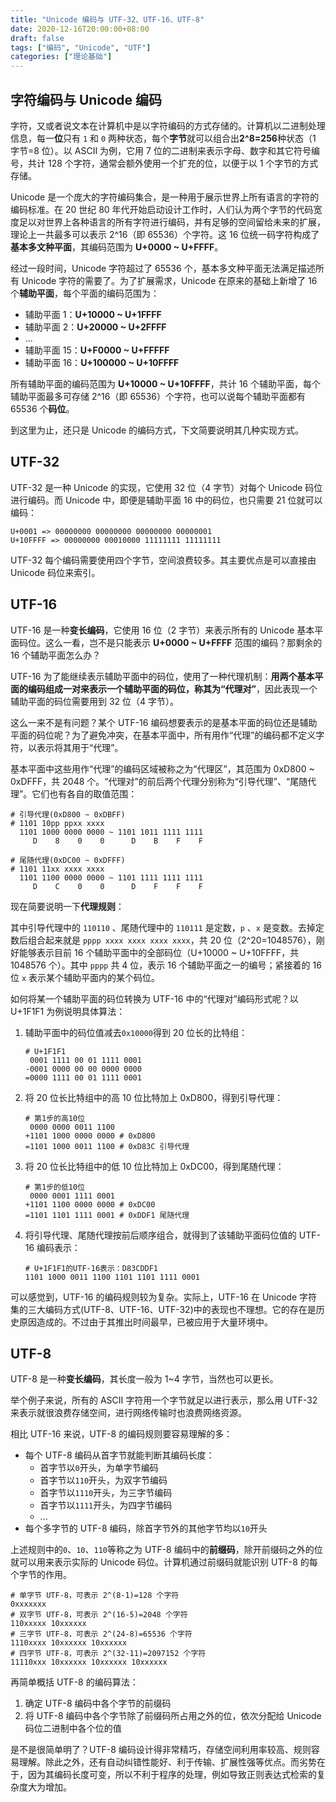 ```yaml
---
title: "Unicode 编码与 UTF-32、UTF-16、UTF-8"
date: 2020-12-16T20:00:00+08:00
draft: false
tags: ["编码", "Unicode", "UTF"]
categories: ["理论基础"]
---
```


## 字符编码与 Unicode 编码

字符，又或者说文本在计算机中是以字符编码的方式存储的。计算机以二进制处理信息，每一**位**只有 `1` 和 `0` 两种状态，每个**字节**就可以组合出**2^8=256**种状态（1 字节=8 位）。以 ASCII 为例，它用 7 位的二进制来表示字母、数字和其它符号编号，共计 128 个字符，通常会额外使用一个扩充的位，以便于以 1 个字节的方式存储。

Unicode 是一个庞大的字符编码集合，是一种用于展示世界上所有语言的字符的编码标准。在 20 世纪 80 年代开始启动设计工作时，人们认为两个字节的代码宽度足以对世界上各种语言的所有字符进行编码，并有足够的空间留给未来的扩展，理论上一共最多可以表示 2^16（即 65536）个字符。这 16 位统一码字符构成了**基本多文种平面**，其编码范围为 **U+0000 ~ U+FFFF**。

经过一段时间，Unicode 字符超过了 65536 个，基本多文种平面无法满足描述所有 Unicode 字符的需要了。为了扩展需求，Unicode 在原来的基础上新增了 16 个**辅助平面**，每个平面的编码范围为：

- 辅助平面 1：**U+10000 ~ U+1FFFF**
- 辅助平面 2：**U+20000 ~ U+2FFFF**
- ...
- 辅助平面 15：**U+F0000 ~ U+FFFFF**
- 辅助平面 16：**U+100000 ~ U+10FFFF**

所有辅助平面的编码范围为 **U+10000 ~ U+10FFFF**，共计 16 个辅助平面，每个辅助平面最多可存储 2^16（即 65536）个字符，也可以说每个辅助平面都有 65536 个**码位**。

到这里为止，还只是 Unicode 的编码方式，下文简要说明其几种实现方式。

## UTF-32

UTF-32 是一种 Unicode 的实现，它使用 32 位（4 字节）对每个 Unicode 码位进行编码。而 Unicode 中，即便是辅助平面 16 中的码位，也只需要 21 位就可以编码：

```
U+0001 => 00000000 00000000 00000000 00000001
U+10FFFF => 00000000 00010000 11111111 11111111
```

UTF-32 每个编码需要使用四个字节，空间浪费较多。其主要优点是可以直接由 Unicode 码位来索引。

## UTF-16

UTF-16 是一种**变长编码**，它使用 16 位（2 字节）来表示所有的 Unicode 基本平面码位。这么一看，岂不是只能表示 **U+0000 ~ U+FFFF** 范围的编码？那剩余的 16 个辅助平面怎么办？

UTF-16 为了能继续表示辅助平面中的码位，使用了一种代理机制：**用两个基本平面的编码组成一对来表示一个辅助平面的码位，称其为“代理对”**，因此表现一个辅助平面的码位需要用到 32 位（4 字节）。

这么一来不是有问题？某个 UTF-16 编码想要表示的是基本平面的码位还是辅助平面的码位呢？为了避免冲突，在基本平面中，所有用作“代理”的编码都不定义字符，以表示将其用于“代理”。

基本平面中这些用作“代理”的编码区域被称之为“代理区”，其范围为 0xD800 ~ 0xDFFF，共 2048 个。“代理对”的前后两个代理分别称为“引导代理”、“尾随代理”。它们也有各自的取值范围：

```
# 引导代理(0xD800 ~ 0xDBFF)
# 1101 10pp ppxx xxxx
  1101 1000 0000 0000 ~ 1101 1011 1111 1111
     D    8    0    0      D    B    F    F

# 尾随代理(0xDC00 ~ 0xDFFF)
# 1101 11xx xxxx xxxx
  1101 1100 0000 0000 ~ 1101 1111 1111 1111
     D    C    0    0      D    F    F    F
```

现在简要说明一下**代理规则**：

其中引导代理中的 `110110` 、尾随代理中的 `110111` 是定数，`p` 、`x` 是变数。去掉定数后组合起来就是 `pppp xxxx xxxx xxxx xxxx`，共 20 位（2^20=1048576），刚好能够表示目前 16 个辅助平面中的全部码位（U+10000 ~ U+10FFFF，共 1048576 个）。其中 `pppp` 共 4 位，表示 16 个辅助平面之一的编号；紧接着的 16 位 `x` 表示某个辅助平面内的某个码位。

如何将某一个辅助平面的码位转换为 UTF-16 中的“代理对”编码形式呢？以 U+1F1F1 为例说明具体算法：

1. 辅助平面中的码位值减去`0x10000`得到 20 位长的比特组：
   ```
   # U+1F1F1
    0001 1111 00 01 1111 0001
   -0001 0000 00 00 0000 0000
   =0000 1111 00 01 1111 0001
   ```
2. 将 20 位长比特组中的高 10 位比特加上 0xD800，得到引导代理：
   ```
   # 第1步的高10位
    0000 0000 0011 1100
   +1101 1000 0000 0000 # 0xD800
   =1101 1000 0011 1100 # 0xD83C 引导代理
   ```
3. 将 20 位长比特组中的低 10 位比特加上 0xDC00，得到尾随代理：
   ```
   # 第1步的低10位
    0000 0001 1111 0001
   +1101 1100 0000 0000 # 0xDC00
   =1101 1101 1111 0001 # 0xDDF1 尾随代理
   ```
4. 将引导代理、尾随代理按前后顺序组合，就得到了该辅助平面码位值的 UTF-16 编码表示：
   ```
   # U+1F1F1的UTF-16表示：D83CDDF1
   1101 1000 0011 1100 1101 1101 1111 0001
   ```

可以感觉到，UTF-16 的编码规则较为复杂。实际上，UTF-16 在 Unicode 字符集的三大编码方式(UTF-8、UTF-16、UTF-32)中的表现也不理想。它的存在是历史原因造成的。不过由于其推出时间最早，已被应用于大量环境中。

## UTF-8

UTF-8 是一种**变长编码**，其长度一般为 1~4 字节，当然也可以更长。

举个例子来说，所有的 ASCII 字符用一个字节就足以进行表示，那么用 UTF-32 来表示就很浪费存储空间，进行网络传输时也浪费网络资源。

相比 UTF-16 来说，UTF-8 的编码规则要容易理解的多：

- 每个 UTF-8 编码从首字节就能判断其编码长度：
  - 首字节以`0`开头，为单字节编码
  - 首字节以`110`开头，为双字节编码
  - 首字节以`1110`开头，为三字节编码
  - 首字节以`1111`开头，为四字节编码
  - ...
- 每个多字节的 UTF-8 编码，除首字节外的其他字节均以`10`开头

上述规则中的`0`、`10`、`110`等称之为 UTF-8 编码中的**前缀码**，除开前缀码之外的位就可以用来表示实际的 Unicode 码位。计算机通过前缀码就能识别 UTF-8 的每个字节的作用。

```
# 单字节 UTF-8，可表示 2^(8-1)=128 个字符
0xxxxxxx
# 双字节 UTF-8，可表示 2^(16-5)=2048 个字符
110xxxxx 10xxxxxx
# 三字节 UTF-8，可表示 2^(24-8)=65536 个字符
1110xxxx 10xxxxxx 10xxxxxx
# 四字节 UTF-8，可表示 2^(32-11)=2097152 个字符
11110xxx 10xxxxxx 10xxxxxx 10xxxxxx
```

再简单概括 UTF-8 的编码算法：

1. 确定 UTF-8 编码中各个字节的前缀码
2. 将 UTF-8 编码中各个字节除了前缀码所占用之外的位，依次分配给 Unicode 码位二进制中各个位的值

是不是很简单明了？UTF-8 编码设计得非常精巧，存储空间利用率较高、规则容易理解。除此之外，还有自动纠错性能好、利于传输、扩展性强等优点。而劣势在于，因为其编码长度可变，所以不利于程序的处理，例如导致正则表达式检索的复杂度大为增加。

